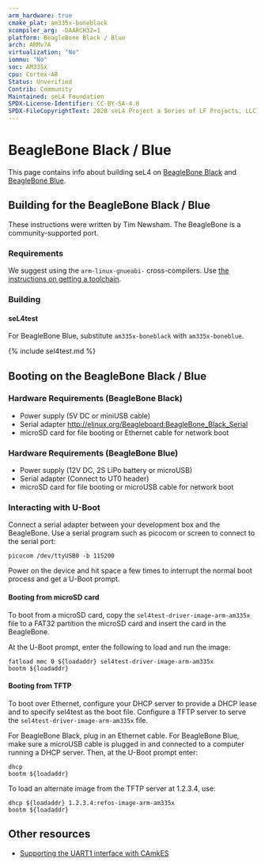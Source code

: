 ```yaml
---
arm_hardware: true
cmake_plat: am335x-boneblack
xcompiler_arg: -DAARCH32=1
platform: BeagleBone Black / Blue
arch: ARMv7A
virtualization: "No"
iommu: "No"
soc: AM335x
cpu: Cortex-A8
Status: Unverified
Contrib: Community
Maintained: seL4 Foundation
SPDX-License-Identifier: CC-BY-SA-4.0
SPDX-FileCopyrightText: 2020 seL4 Project a Series of LF Projects, LLC.
---
```


# BeagleBone Black / Blue

This page contains info about building seL4 on
[BeagleBone Black](https://beagleboard.org/black) and
[BeagleBone Blue](https://beagleboard.org/blue).

## Building for the BeagleBone Black / Blue
These instructions were written by Tim Newsham. The BeagleBone is
a community-supported port.

### Requirements
We suggest using the `arm-linux-gnueabi-` cross-compilers. Use
[the instructions on getting a toolchain](/GettingStarted#getting-cross-compilers).

### Building

#### seL4test

For BeagleBone Blue, substitute `am335x-boneblack` with `am335x-boneblue`.

{% include sel4test.md %}

## Booting on the BeagleBone Black / Blue

### Hardware Requirements (BeagleBone Black)

* Power supply (5V DC or miniUSB cable)
* Serial adapter <http://elinux.org/Beagleboard:BeagleBone_Black_Serial>
* microSD card for file booting or Ethernet cable for network boot

### Hardware Requirements (BeagleBone Blue)

* Power supply (12V DC, 2S LiPo battery or microUSB)
* Serial adapter (Connect to UT0 header)
* microSD card for file booting or microUSB cable for network boot

### Interacting with U-Boot

Connect a serial adapter between your development box and the BeagleBone. Use
a serial program such as picocom or screen to connect to the serial port:

```
picocom /dev/ttyUSB0 -b 115200
```

Power on the device and hit space a few times to interrupt the normal boot
process and get a U-Boot prompt.

#### Booting from microSD card

To boot from a microSD card, copy the `sel4test-driver-image-arm-am335x` file
to a FAT32 partition the microSD card and insert the card in the BeagleBone.

At the U-Boot prompt, enter the following to load and run the image:

```
fatload mmc 0 ${loadaddr} sel4test-driver-image-arm-am335x
bootm ${loadaddr}
```

#### Booting from TFTP

To boot over Ethernet, configure your DHCP server to provide a DHCP lease and
to specify sel4test as the boot file.
Configure a TFTP server to serve the `sel4test-driver-image-arm-am335x` file.

For BeagleBone Black, plug in an Ethernet cable. For BeagleBone Blue, make sure
a microUSB cable is plugged in and connected to a computer running a DHCP
server. Then, at the U-Boot prompt enter:

```
dhcp
bootm ${loadaddr}
```

To load an alternate image from the TFTP server at 1.2.3.4, use:

```
dhcp ${loadaddr} 1.2.3.4:refos-image-arm-am335x
bootm ${loadaddr}
```

## Other resources

* [Supporting the UART1 interface with CAmkES](http://julien.gunnm.org/geek/sel4/beaglebone%20black/2016/06/15/beaglebone-black-sel4-uart1/)
